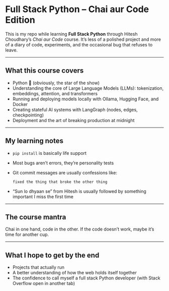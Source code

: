 # Full Stack Python – Chai aur Code Edition

This is my repo while learning **Full Stack Python** through Hitesh Choudhary’s *Chai aur Code* course.
It’s less of a polished project and more of a diary of code, experiments, and the occasional bug that refuses to leave.

---

## What this course covers

* Python 🐍 (obviously, the star of the show)
* Understanding the core of Large Language Models (LLMs): tokenization, embeddings, attention, and transformers
* Running and deploying models locally with Ollama, Hugging Face, and Docker
* Creating stateful AI systems with LangGraph (nodes, edges, checkpointing)
* Deployment and the art of breaking production at midnight

---

## My learning notes

* `pip install` is basically life support
* Most bugs aren’t errors, they’re personality tests
* Git commit messages are usually confessions like:

  ```
  fixed the thing that broke the other thing
  ```
* “Sun lo dhyaan se” from Hitesh is usually followed by something important I miss the first time

---

## The course mantra

Chai in one hand, code in the other. If the code doesn’t work, maybe it’s time for another cup.

---

## What I hope to get by the end

* Projects that actually run
* A better understanding of how the web holds itself together
* The confidence to call myself a full stack Python developer (with Stack Overflow open in another tab)



